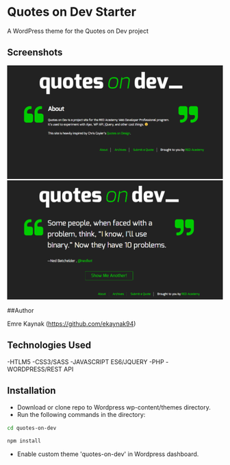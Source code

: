 # Quotes on Dev Starter

A WordPress theme for the Quotes on Dev project

## Screenshots

![About Page](./screenshots/Screenshot_1.png)
![Front Page](./screenshots/Screenshot_2.png)

##Author

Emre Kaynak (https://github.com/ekaynak94)

## Technologies Used

-HTLM5
-CSS3/SASS
-JAVASCRIPT ES6/JQUERY
-PHP
-WORDPRESS/REST API

## Installation

- Download or clone repo to Wordpress wp-content/themes directory.
- Run the following commands in the directory:

```bash
cd quotes-on-dev
```

```bash
npm install
```

- Enable custom theme 'quotes-on-dev' in Wordpress dashboard.
